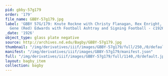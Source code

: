 ```yaml
---
pid: gbby-57g179
order: '179'
file_name: GBBY-57g179.jpg
label: 'GBBY 57G/179: Knute Rockne with Christy Flanagan, Rex Enright, Tom Hearden,
  Gene (Red) Edwards with Football Ashtray and Signing Football - c1926'
_date: '1926'
object_type: glass plate negative
source: http://archives.nd.edu/Bagby/GBBY-57g179.jpg
thumbnail: "/img/derivatives/iiif/images/GBBY-57g179/full/250,/0/default.jpg"
manifest: "/img/derivatives/iiif/images/GBBY-57g179/manifest.json"
full: "/img/derivatives/iiif/images/GBBY-57g179/full/1140,/0/default.jpg"
layout: bagby_item
collection: bagby
---
```

